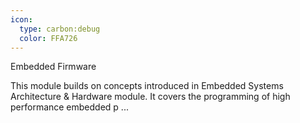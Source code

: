 ```yaml
---
icon:
  type: carbon:debug
  color: FFA726
---
```

Embedded Firmware

This module builds on concepts introduced in Embedded Systems Architecture & Hardware module. It covers the programming of high performance embedded p ... 
